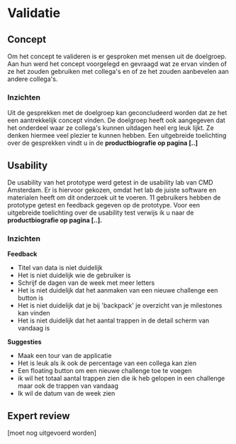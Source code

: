 # Validatie

## Concept

Om het concept te valideren is er gesproken met mensen uit de doelgroep. Aan hun werd het concept voorgelegd en gevraagd wat ze ervan vinden of ze het zouden gebruiken met collega's en of ze het zouden aanbevelen aan andere collega's. 

### Inzichten

Uit de gesprekken met de doelgroep kan geconcludeerd worden dat ze het een aantrekkelijk concept vinden. De doelgroep heeft ook aangegeven dat het onderdeel waar ze collega's kunnen uitdagen heel erg leuk lijkt. Ze denken hiermee veel plezier te kunnen hebben. Een uitgebreide toelichting over de gesprekken vindt u in de **productbiografie op pagina \[..\]**

## Usability

De usability van het prototype werd getest in de usability lab van CMD Amsterdam. Er is hiervoor gekozen, omdat het lab de juiste software en materialen heeft om dit onderzoek uit te voeren. 11 gebruikers hebben de prototype getest en feedback gegeven op de prototype. Voor een uitgebreide toelichting over de usability test verwijs ik u naar de **productbiografie op pagina \[..\].**

### Inzichten

**Feedback**

* Titel van data is niet duidelijk
* Het is niet duidelijk wie de gebruiker is
* Schrijf de dagen van de week met meer letters
* Het is niet duidelijk dat het aanmaken van een nieuwe challenge een button is
* Het is niet duidelijk dat je bij 'backpack' je overzicht van je milestones kan vinden
* Het is niet duidelijk dat het aantal trappen in de detail scherm van vandaag is

**Suggesties**

* Maak een tour van de applicatie
* Het is leuk als ik ook de percentage van een collega kan zien
* Een floating button om een nieuwe challenge toe te voegen
* ik wil het totaal aantal trappen zien die ik heb gelopen in een challenge maar ook de trappen van vandaag
* Ik wil de datum van de week zien

## Expert review

\[moet nog uitgevoerd worden\]

